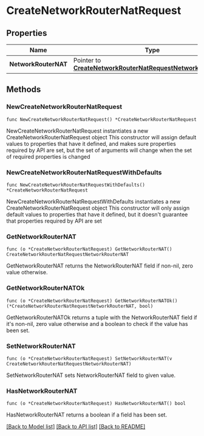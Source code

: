 # CreateNetworkRouterNatRequest

## Properties

Name | Type | Description | Notes
------------ | ------------- | ------------- | -------------
**NetworkRouterNAT** | Pointer to [**CreateNetworkRouterNatRequestNetworkRouterNAT**](CreateNetworkRouterNatRequestNetworkRouterNAT.md) |  | [optional] 

## Methods

### NewCreateNetworkRouterNatRequest

`func NewCreateNetworkRouterNatRequest() *CreateNetworkRouterNatRequest`

NewCreateNetworkRouterNatRequest instantiates a new CreateNetworkRouterNatRequest object
This constructor will assign default values to properties that have it defined,
and makes sure properties required by API are set, but the set of arguments
will change when the set of required properties is changed

### NewCreateNetworkRouterNatRequestWithDefaults

`func NewCreateNetworkRouterNatRequestWithDefaults() *CreateNetworkRouterNatRequest`

NewCreateNetworkRouterNatRequestWithDefaults instantiates a new CreateNetworkRouterNatRequest object
This constructor will only assign default values to properties that have it defined,
but it doesn't guarantee that properties required by API are set

### GetNetworkRouterNAT

`func (o *CreateNetworkRouterNatRequest) GetNetworkRouterNAT() CreateNetworkRouterNatRequestNetworkRouterNAT`

GetNetworkRouterNAT returns the NetworkRouterNAT field if non-nil, zero value otherwise.

### GetNetworkRouterNATOk

`func (o *CreateNetworkRouterNatRequest) GetNetworkRouterNATOk() (*CreateNetworkRouterNatRequestNetworkRouterNAT, bool)`

GetNetworkRouterNATOk returns a tuple with the NetworkRouterNAT field if it's non-nil, zero value otherwise
and a boolean to check if the value has been set.

### SetNetworkRouterNAT

`func (o *CreateNetworkRouterNatRequest) SetNetworkRouterNAT(v CreateNetworkRouterNatRequestNetworkRouterNAT)`

SetNetworkRouterNAT sets NetworkRouterNAT field to given value.

### HasNetworkRouterNAT

`func (o *CreateNetworkRouterNatRequest) HasNetworkRouterNAT() bool`

HasNetworkRouterNAT returns a boolean if a field has been set.


[[Back to Model list]](../README.md#documentation-for-models) [[Back to API list]](../README.md#documentation-for-api-endpoints) [[Back to README]](../README.md)


